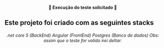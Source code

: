 <h4 align="center"> 
	🚀 Execução do teste solicitado 🚀 
</h4>

## Este projeto foi criado com as seguintes stacks 

<h6 align="center"> 
.net core 5 (BackEnd)
 Angular (FrontEnd)
 Postgres (Banco de dados) Obs: assim que o teste for valido irei deltar.
</h6>
